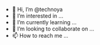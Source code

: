 - 👋 Hi, I’m @technoya
- 👀 I’m interested in ...
- 🌱 I’m currently learning ...
- 💞️ I’m looking to collaborate on ...
- 📫 How to reach me ...

<!---
technoya/technoya is a ✨ special ✨ repository because its `README.md` (this file) appears on your GitHub profile.
You can click the Preview link to take a look at your changes.
--->
